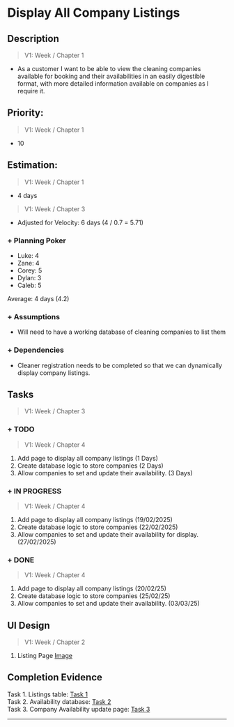 # Display All Company Listings  

## Description  
>   V1: Week / Chapter 1
- As a customer I want to be able to view the cleaning companies available for booking and their availabilities in an easily digestible format, with more detailed information available on companies as I require it. 

  
## Priority:  
>   V1: Week / Chapter 1 
- 10  

## Estimation:  

>   V1: Week / Chapter 1
- 4 days  

>   V1: Week / Chapter 3
- Adjusted for Velocity: 6 days (4 / 0.7 = 5.71)
  
### + Planning Poker  
  
- Luke: 4
- Zane: 4  
- Corey: 5  
- Dylan: 3
- Caleb: 5

Average: 4 days (4.2)

### + Assumptions  

- Will need to have a working database of cleaning companies to list them 

### + Dependencies

- Cleaner registration needs to be completed so that we can dynamically display company listings. 

## Tasks  
>   V1: Week / Chapter 3

### + TODO
>   V1: Week / Chapter 4
1. Add page to display all company listings (1 Days)
2. Create database logic to store companies (2 Days)
3. Allow companies to set and update their availability. (3 Days)
### + IN PROGRESS
>   V1: Week / Chapter 4
1. Add page to display all company listings (19/02/2025)
2. Create database logic to store companies (22/02/2025)
3. Allow companies to set and update their availability for display. (27/02/2025)
### + DONE
>   V1: Week / Chapter 4
1. Add page to display all company listings (20/02/25)
2. Create database logic to store companies (25/02/25)
3. Allow companies to set and update their availability. (03/03/25)

## UI Design  

>   V1: Week / Chapter 2


1. Listing Page [Image](/images/ui_design/Listings_Page_Wireframe.png)
## Completion Evidence 
    
  Task 1. Listings table: [Task 1](/images/iteration1_completion_evidence/listing_evidence.png)  
  Task 2. Availability database: [Task 2](/images/iteration1_completion_evidence/availability_database_table.png)  
  Task 3. Company Availability update page: [Task 3](/images/iteration1_completion_evidence/provider_availability_page.png)  

---
